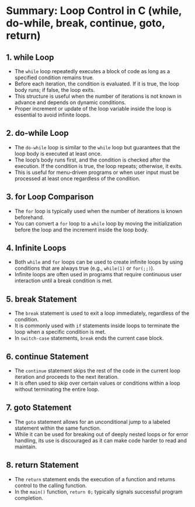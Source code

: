 # Summary: Loop Control in C (while, do-while, break, continue, goto, return)

## 1. **while Loop**
- The `while` loop repeatedly executes a block of code as long as a specified condition remains true.
- Before each iteration, the condition is evaluated. If it is true, the loop body runs; if false, the loop exits.
- This structure is useful when the number of iterations is not known in advance and depends on dynamic conditions.
- Proper increment or update of the loop variable inside the loop is essential to avoid infinite loops.

## 2. **do-while Loop**
- The `do-while` loop is similar to the `while` loop but guarantees that the loop body is executed at least once.
- The loop’s body runs first, and the condition is checked after the execution. If the condition is true, the loop repeats; otherwise, it exits.
- This is useful for menu-driven programs or when user input must be processed at least once regardless of the condition.

## 3. **for Loop Comparison**
- The `for` loop is typically used when the number of iterations is known beforehand.
- You can convert a `for` loop to a `while` loop by moving the initialization before the loop and the increment inside the loop body.

## 4. **Infinite Loops**
- Both `while` and `for` loops can be used to create infinite loops by using conditions that are always true (e.g., `while(1)` or `for(;;)`).
- Infinite loops are often used in programs that require continuous user interaction until a break condition is met.

## 5. **break Statement**
- The `break` statement is used to exit a loop immediately, regardless of the condition.
- It is commonly used with `if` statements inside loops to terminate the loop when a specific condition is met.
- In `switch-case` statements, `break` ends the current case block.

## 6. **continue Statement**
- The `continue` statement skips the rest of the code in the current loop iteration and proceeds to the next iteration.
- It is often used to skip over certain values or conditions within a loop without terminating the entire loop.

## 7. **goto Statement**
- The `goto` statement allows for an unconditional jump to a labeled statement within the same function.
- While it can be used for breaking out of deeply nested loops or for error handling, its use is discouraged as it can make code harder to read and maintain.

## 8. **return Statement**
- The `return` statement ends the execution of a function and returns control to the calling function.
- In the `main()` function, `return 0;` typically signals successful program completion.
